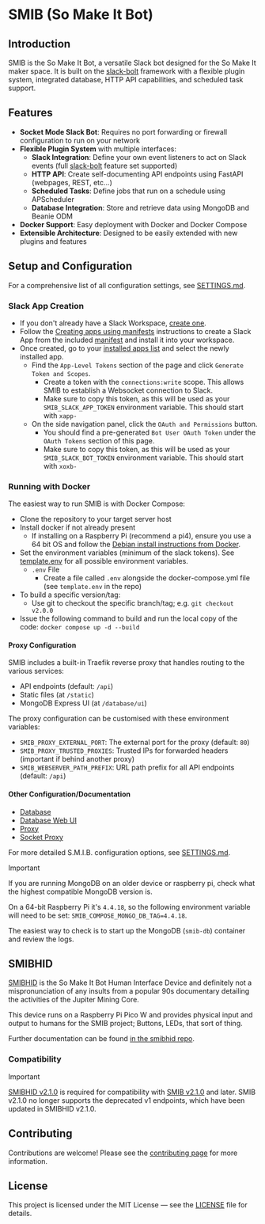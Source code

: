 # SMIB (So Make It Bot)

## Introduction
SMIB is the So Make It Bot, a versatile Slack bot designed for the So Make It maker space. It is built on the [slack-bolt](https://github.com/slackapi/bolt-python) framework with a flexible plugin system, integrated database, HTTP API capabilities, and scheduled task support.

## Features
- **Socket Mode Slack Bot**: Requires no port forwarding or firewall configuration to run on your network
- **Flexible Plugin System** with multiple interfaces:
  - **Slack Integration**: Define your own event listeners to act on Slack events (full [slack-bolt](https://github.com/slackapi/bolt-python) feature set supported)
  - **HTTP API**: Create self-documenting API endpoints using FastAPI (webpages, REST, etc...)
  - **Scheduled Tasks**: Define jobs that run on a schedule using APScheduler
  - **Database Integration**: Store and retrieve data using MongoDB and Beanie ODM
- **Docker Support**: Easy deployment with Docker and Docker Compose
- **Extensible Architecture**: Designed to be easily extended with new plugins and features

## Setup and Configuration

For a comprehensive list of all configuration settings, see [SETTINGS.md](SETTINGS.md).

### Slack App Creation
- If you don't already have a Slack Workspace, [create one](https://slack.com/get-started?entry_point=help_center#/createnew).
- Follow the [Creating apps using manifests](https://api.slack.com/reference/manifests#creating_apps) instructions to create a Slack App from the included [manifest](slack-manifest.yaml) and install it into your workspace.
- Once created, go to your [installed apps list](https://api.slack.com/apps) and select the newly installed app.
  - Find the `App-Level Tokens` section of the page and click `Generate Token and Scopes`.
    - Create a token with the `connections:write` scope. This allows SMIB to establish a Websocket connection to Slack.
    - Make sure to copy this token, as this will be used as your `SMIB_SLACK_APP_TOKEN` environment variable. This should start with `xapp-`
  - On the side navigation panel, click the `OAuth and Permissions` button.
    - You should find a pre-generated `Bot User OAuth Token` under the `OAuth Tokens` section of this page.
    - Make sure to copy this token, as this will be used as your `SMIB_SLACK_BOT_TOKEN` environment variable. This should start with `xoxb-`

### Running with Docker
The easiest way to run SMIB is with Docker Compose:

- Clone the repository to your target server host
- Install docker if not already present
  - If installing on a Raspberry Pi (recommend a pi4), ensure you use a 64 bit OS and follow the [Debian install instructions from Docker](https://docs.docker.com/engine/install/debian/).
- Set the environment variables (minimum of the slack tokens). See [template.env](template.env) for all possible environment variables.
  - `.env` File
    - Create a file called `.env` alongside the docker-compose.yml file (see `template.env` in the repo)
- To build a specific version/tag:
  - Use git to checkout the specific branch/tag; e.g. `git checkout v2.0.0`
- Issue the following command to build and run the local copy of the code: `docker compose up -d --build`

#### Proxy Configuration
SMIB includes a built-in Traefik reverse proxy that handles routing to the various services:
- API endpoints (default: `/api`)
- Static files (at `/static`)
- MongoDB Express UI (at `/database/ui`)

The proxy configuration can be customised with these environment variables:
- `SMIB_PROXY_EXTERNAL_PORT`: The external port for the proxy (default: `80`)
- `SMIB_PROXY_TRUSTED_PROXIES`: Trusted IPs for forwarded headers (important if behind another proxy)
- `SMIB_WEBSERVER_PATH_PREFIX`: URL path prefix for all API endpoints (default: `/api`)

#### Other Configuration/Documentation
- [Database](https://hub.docker.com/_/mongo)
- [Database Web UI](https://github.com/mongo-express/mongo-express)
- [Proxy](https://doc.traefik.io/traefik/)
- [Socket Proxy](https://github.com/Tecnativa/docker-socket-proxy)

For more detailed S.M.I.B. configuration options, see [SETTINGS.md](SETTINGS.md).

> [!IMPORTANT]
> If you are running MongoDB on an older device or raspberry pi, check what the highest compatible MongoDB version is.
> 
> On a 64-bit Raspberry Pi it's `4.4.18`, so the following environment variable will need to be set: `SMIB_COMPOSE_MONGO_DB_TAG=4.4.18`.
> 
> The easiest way to check is to start up the MongoDB (`smib-db`) container and review the logs.

## SMIBHID
[SMIBHID](https://github.com/somakeit/smibhid/) is the So Make It Bot Human Interface Device and definitely not a mispronunciation of any insults from a popular 90s documentary detailing the activities of the Jupiter Mining Core.

This device runs on a Raspberry Pi Pico W and provides physical input and output to humans for the SMIB project; Buttons, LEDs, that sort of thing.

Further documentation can be found [in the smibhid repo](https://github.com/somakeit/smibhid/).
### Compatibility
> [!IMPORTANT]
> [SMIBHID v2.1.0](https://github.com/somakeit/smibhid/releases/tag/v2.1.0) is required for compatibility with [SMIB v2.1.0](https://github.com/somakeit/smib/releases/tag/v2.1.0) and later. SMIB v2.1.0 no longer supports the deprecated v1 endpoints, which have been updated in SMIBHID v2.1.0.

## Contributing
Contributions are welcome! Please see the [contributing page](https://github.com/somakeit/smib/contribute) for more information.

## License
This project is licensed under the MIT License — see the [LICENSE](LICENSE) file for details.
